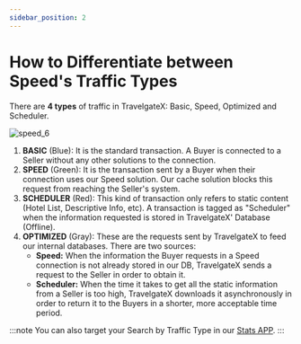 ```yaml
---
sidebar_position: 2
---
```


# How to Differentiate between Speed's Traffic Types

There are **4 types** of traffic in TravelgateX: Basic, Speed, Optimized and Scheduler. 

![speed_6](https://storage.travelgate.com/kbase/speed_6.jpg)

1. **BASIC** (Blue): It is the standard transaction. A Buyer is connected to a Seller without any other solutions to the connection.
1. **SPEED** (Green): It is the transaction sent by a Buyer when their connection uses our Speed solution. Our cache solution blocks this request from reaching the Seller's system. 
1. **SCHEDULER** (Red): This kind of transaction only refers to static content (Hotel List, Descriptive Info, etc). A transaction is tagged as "Scheduler" when the information requested is stored in TravelgateX' Database (Offline).
1. **OPTIMIZED** (Gray): These are the requests sent by TravelgateX to feed our internal databases. There are two sources:
	- **Speed:** When the information the Buyer requests in a Speed connection is not already stored in our DB, TravelgateX sends a request to the Seller in order to obtain it.
	- **Scheduler:** When the time it takes to get all the static information from a Seller is too high, TravelgateX downloads it asynchronously in order to return it to the Buyers in a shorter, more acceptable time period.

:::note
You can also target your Search by Traffic Type in our [Stats APP](/kb/apps/monitoring-apps/stats/stats-connectivity-dashboard).
:::
 